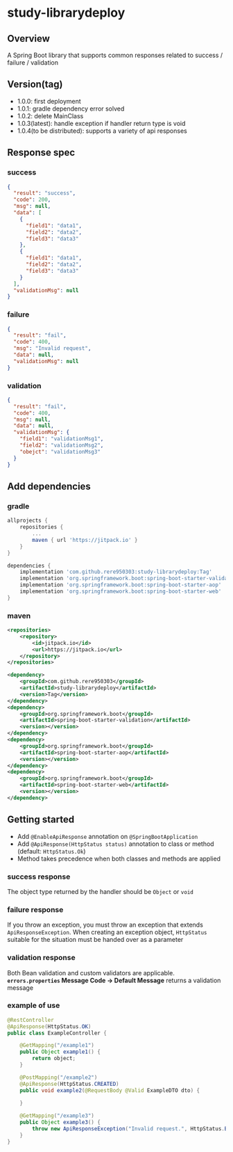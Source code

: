# study-librarydeploy
## Overview
A Spring Boot library that supports common responses related to success / failure / validation

## Version(tag)
- 1.0.0: first deployment
- 1.0.1: gradle dependency error solved
- 1.0.2: delete MainClass
- 1.0.3(latest): handle exception if handler return type is void
- 1.0.4(to be distributed): supports a variety of api responses

## Response spec
### success
```json
{
  "result": "success",
  "code": 200,
  "msg": null,
  "data": [
    {
      "field1": "data1",
      "field2": "data2",
      "field3": "data3"
    },
    {
      "field1": "data1",
      "field2": "data2",
      "field3": "data3"
    }
  ],
  "validationMsg": null
}
```

### failure
```json
{
  "result": "fail",
  "code": 400,
  "msg": "Invalid request",
  "data": null,
  "validationMsg": null
}
```

### validation
```json
{
  "result": "fail",
  "code": 400,
  "msg": null,
  "data": null,
  "validationMsg": {
    "field1": "validationMsg1",
    "field2": "validationMsg2",
    "obejct": "validationMsg3"
  }
}
```

## Add dependencies
### gradle
```groovy
allprojects {
	repositories {
		...
		maven { url 'https://jitpack.io' }
	}
}

dependencies {
	implementation 'com.github.rere950303:study-librarydeploy:Tag'
	implementation 'org.springframework.boot:spring-boot-starter-validation'
	implementation 'org.springframework.boot:spring-boot-starter-aop'
	implementation 'org.springframework.boot:spring-boot-starter-web'
}
```

### maven
```xml
<repositories>
	<repository>
		<id>jitpack.io</id>
		<url>https://jitpack.io</url>
	</repository>
</repositories>

<dependency>
	<groupId>com.github.rere950303</groupId>
	<artifactId>study-librarydeploy</artifactId>
	<version>Tag</version>
</dependency>
<dependency>
    <groupId>org.springframework.boot</groupId>
    <artifactId>spring-boot-starter-validation</artifactId>
    <version></version>
</dependency>
<dependency>
    <groupId>org.springframework.boot</groupId>
    <artifactId>spring-boot-starter-aop</artifactId>
    <version></version>
</dependency>
<dependency>
    <groupId>org.springframework.boot</groupId>
    <artifactId>spring-boot-starter-web</artifactId>
    <version></version>
</dependency>
```

## Getting started
- Add `@EnableApiResponse` annotation on `@SpringBootApplication`
- Add `@ApiResponse(HttpStatus status)` annotation to class or method (default: `HttpStatus.Ok`)
- Method takes precedence when both classes and methods are applied

### success response
The object type returned by the handler should be `Object` or `void`

### failure response
If you throw an exception, you must throw an exception that extends `ApiResponseException`. When creating an exception object, `HttpStatus` suitable for the situation must be handed over as a parameter

### validation response
Both Bean validation and custom validators are applicable. **`errors.properties` Message Code -> Default Message** returns a validation message

### example of use
```java
@RestController
@ApiResponse(HttpStatus.OK)
public class ExampleController {

    @GetMapping("/example1")
    public Object example1() {
        return object;
    }

    @PostMapping("/example2")
    @ApiResponse(HttpStatus.CREATED)
    public void example2(@RequestBody @Valid ExampleDTO dto) {
        
    }

    @GetMapping("/example3")
    public Object example3() {
        throw new ApiResponseException("Invalid request.", HttpStatus.BAD_REQUEST);
    }
}
```
